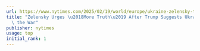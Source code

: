 ```yaml
---
url: https://www.nytimes.com/2025/02/19/world/europe/ukraine-zelensky-trump-russia-war.html
title: "Zelensky Urges \u2018More Truth\u2019 After Trump Suggests Ukraine Started\
  \ the War"
publisher: nytimes
usage: top
initial_rank: 1
---
```

